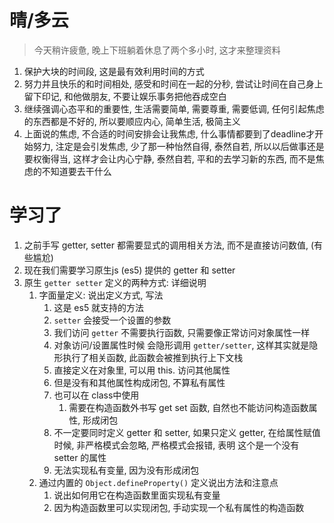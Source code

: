 # 晴/多云

> 今天稍许疲惫,  晚上下班躺着休息了两个多小时, 这才来整理资料

1. 保护大块的时间段, 这是最有效利用时间的方式
2. 努力并且快乐的和时间相处, 感受和时间在一起的分秒, 尝试让时间在自己身上留下印记, 和他做朋友, 不要让娱乐事务把他吞成空白
3. 继续强调心态平和的重要性, 生活需要简单, 需要尊重, 需要低调, 任何引起焦虑的东西都是不好的, 所以要顺应内心, 简单生活, 极简主义
4. 上面说的焦虑, 不合适的时间安排会让我焦虑, 什么事情都要到了deadline才开始努力, 注定是会引发焦虑, 少了那一种怡然自得, 泰然自若, 所以以后做事还是要权衡得当, 这样才会让内心宁静, 泰然自若, 平和的去学习新的东西, 而不是焦虑的不知道要去干什么

# 学习了

1. 之前手写 getter, setter 都需要显式的调用相关方法, 而不是直接访问数值, (有些尴尬)
2. 现在我们需要学习原生js (es5) 提供的 getter 和 setter
3. 原生 `getter setter` 定义的两种方式: 详细说明
   1. 字面量定义: 说出定义方式, 写法
      1. 这是 es5 就支持的方法
      2. `setter` 会接受一个设置的参数
      3. 我们访问 `getter` 不需要执行函数, 只需要像正常访问对象属性一样
      4. 对象访问/设置属性时候 会隐形调用 `getter/setter`, 这样其实就是隐形执行了相关函数, 此函数会被推到执行上下文栈
      5. 直接定义在对象里, 可以用 this. 访问其他属性
      6. 但是没有和其他属性构成闭包, 不算私有属性
      7. 也可以在 class中使用 
         1. 需要在构造函数外书写 get set 函数, 自然也不能访问构造函数属性, 形成闭包
      8. 不一定要同时定义 getter 和 setter, 如果只定义 getter, 在给属性赋值时候, 非严格模式会忽略, 严格模式会报错, 表明 这个是一个没有 setter 的属性
      9. 无法实现私有变量, 因为没有形成闭包
   2. 通过内置的 `Object.defineProperty()` 定义说出方法和注意点
      1. 说出如何用它在构造函数里面实现私有变量
      2. 因为构造函数里可以实现闭包, 手动实现一个私有属性的构造函数